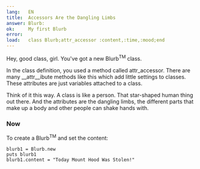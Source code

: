 ```yaml
---
lang:   EN
title:  Accessors Are the Dangling Limbs
answer: Blurb:
ok:     My first Blurb
error:  
load:   class Blurb;attr_accessor :content,:time,:mood;end
---
```


Hey, good class, girl. You've got a new Blurb<sup>TM</sup> class.

In the class definition, you used a method called attr\_accessor.
There are many __attr__ibute methods like this which add little settings to classes.
These attributes are just variables attached to a class.

Think of it this way. A class is like a person. That star-shaped human thing out there.
And the attributes are the dangling limbs, the different parts that make up a body and
other people can shake hands with.

### Now
To create a Blurb<sup>TM</sup> and set the content:

    blurb1 = Blurb.new
    puts blurb1
    blurb1.content = "Today Mount Hood Was Stolen!"
